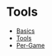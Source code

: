 # Tools

- [Basics](/tutorials/weaponporting/basic)
- [Tools](/tutorials/weaponporting/tools)
- [Per-Game](/tutorials/weaponporting/per-game)